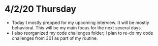 # 4/2/20 Thursday 

- Today I mostly prepped for my upcoming interview. It will be mostly behavioral. This will be my main focus for the next several days.  
- I also reorganized my code challenges folder; I plan to re-do my code challenges from 301 as part of my routine. 